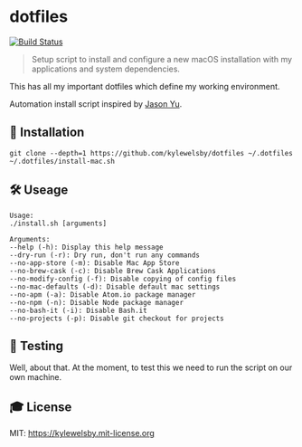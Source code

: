 # dotfiles

[![Build Status](https://travis-ci.org/kylewelsby/dotfiles.svg?branch=master)](https://travis-ci.org/kylewelsby/dotfiles)

> Setup script to install and configure a new macOS installation with my applications and system dependencies.

This has all my important dotfiles which define my working environment.

Automation install script inspired by [Jason Yu](https://github.com/ycmjason/dotfiles).

## 🎲 Installation

    git clone --depth=1 https://github.com/kylewelsby/dotfiles ~/.dotfiles
    ~/.dotfiles/install-mac.sh

## 🛠 Useage

    Usage:
    ./install.sh [arguments]

    Arguments:
    --help (-h): Display this help message
    --dry-run (-r): Dry run, don't run any commands
    --no-app-store (-m): Disable Mac App Store
    --no-brew-cask (-c): Disable Brew Cask Applications
    --no-modify-config (-f): Disable copying of config files
    --no-mac-defaults (-d): Disable default mac settings
    --no-apm (-a): Disable Atom.io package manager
    --no-npm (-n): Disable Node package manager
    --no-bash-it (-i): Disable Bash.it
    --no-projects (-p): Disable git checkout for projects

## 🤖 Testing

Well, about that.  At the moment, to test this we need to run the script on our own machine.

## 🎓 License

MIT: https://kylewelsby.mit-license.org
